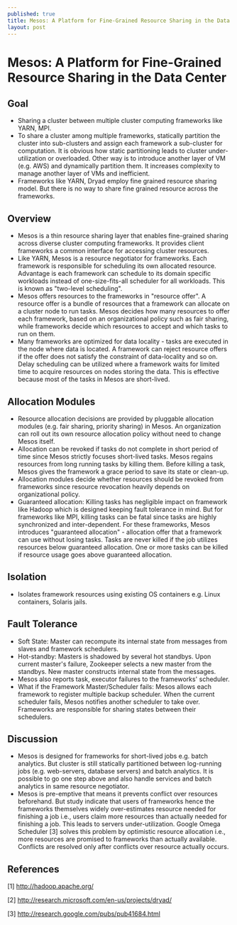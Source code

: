 ```yaml
---
published: true
title: Mesos: A Platform for Fine-Grained Resource Sharing in the Data Center
layout: post
---
```

Mesos: A Platform for Fine-Grained Resource Sharing in the Data Center
========================================

Goal
-----
* Sharing a cluster between multiple cluster computing frameworks like YARN, MPI.
* To share a cluster among multiple frameworks, statically partition the cluster into sub-clusters and assign each framework a sub-cluster for computation. It is obvious how static partitioning leads to cluster under-utilization or overloaded. Other way is to introduce another layer of VM (e.g. AWS) and dynamically partition them. It increases complexity to manage another layer of VMs and inefficient.
* Frameworks like YARN, Dryad employ fine grained resource sharing model. But there is no way to share fine grained resource across the frameworks.

Overview
---------
* Mesos is a thin resource sharing layer that enables fine-grained sharing across diverse cluster computing frameworks. It provides client frameworks a common interface for accessing cluster resources. 
* Like YARN, Mesos is a resource negotiator for frameworks. Each framework is responsible for scheduling its own allocated resource. Advantage is each framework can schedule to its domain specific workloads instead of one-size-fits-all scheduler for all workloads. This is known as "two-level scheduling".
* Mesos offers resources to the frameworks in "resource offer". A resource offer is a bundle of resources that a framework can allocate on a cluster node to run tasks. Mesos decides how many resources to offer each framework, based on an organizational policy such as fair sharing, while frameworks decide which resources to accept and which tasks to run on them.
* Many frameworks are optimized for data locality - tasks are executed in the node where data is located. A framework can reject resource offers if the offer does not satisfy the constraint of data-locality and so on. Delay scheduling can be utilized where a framework waits for limited time to acquire resources on nodes storing the data. This is effective because most of the tasks in Mesos are short-lived.

Allocation Modules
---------------------
* Resource allocation decisions are provided by pluggable allocation modules (e.g. fair sharing, priority sharing) in Mesos. An organization can roll out its own resource allocation policy without need to change Mesos itself.
* Allocation can be revoked if tasks do not complete in short period of time since Mesos strictly focuses short-lived tasks. Mesos regains resources from long running tasks by killing them. Before killing a task, Mesos gives the framework a grace period to save its state or clean-up.
* Allocation modules decide whether resources should be revoked from frameworks since resource revocation heavily depends on organizational policy.
* Guaranteed allocation: Killing tasks has negligible impact on framework like Hadoop which is designed keeping fault tolerance in mind. But for frameworks like MPI, killing tasks can be fatal since tasks are highly synchronized and inter-dependent. For these frameworks, Mesos introduces "guaranteed allocation" - allocation offer that a framework can use without losing tasks. Tasks are never killed if the job utilizes resources below guaranteed allocation. One or more tasks can be killed if resource usage goes above guaranteed allocation.

Isolation
---------------------
* Isolates framework resources using existing OS containers e.g. Linux containers, Solaris jails. 

Fault Tolerance
---------------------
* Soft State: Master can recompute its internal state from messages from slaves and framework schedulers.
* Hot-standby: Masters is shadowed by several hot standbys. Upon current master's failure, Zookeeper selects a new master from the standbys. New master constructs internal state from the messages.
* Mesos also reports task, executor failures to the frameworks' scheduler. 
* What if the Framework Master/Scheduler fails: Mesos allows each framework to register multiple backup scheduler. When the current scheduler fails, Mesos notifies another scheduler to take over. Frameworks are responsible for sharing states between their schedulers.

Discussion
-------------
* Mesos is designed for frameworks for short-lived jobs e.g. batch analytics. But cluster is still statically partitioned between log-running jobs (e.g. web-servers, database servers) and batch analytics. It is possible to go one step above and also handle services and batch analytics in same resource negotiator.
* Mesos is pre-emptive that means it prevents conflict over resources beforehand. But study indicate that users of frameworks hence the frameworks themselves widely over-estimates resource needed for finishing a job i.e., users claim more resources than actually needed for finishing a job. This leads to servers under-utilization. Google Omega Scheduler [3] solves this problem by optimistic resource allocation i.e., more resources are promised to frameworks than actually available. Conflicts are resolved only after conflicts over resource actually occurs.

References
--------------
[1] http://hadoop.apache.org/

[2] http://research.microsoft.com/en-us/projects/dryad/

[3] http://research.google.com/pubs/pub41684.html

